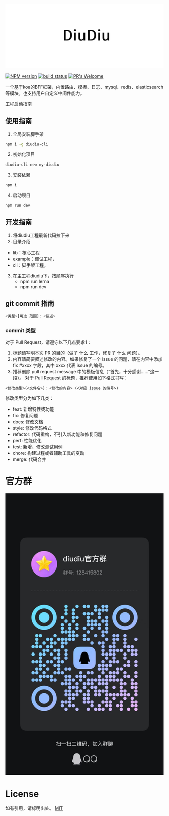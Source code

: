 <img src="/docs/logo.png" alt="Koa middleware framework for nodejs"/>

  [![NPM version][npm-image]][npm-url]
  [![build status][travis-image]][build-url]
  [![PR's Welcome][pr-welcoming-image]][pr-welcoming-url]

  一个基于koa的BFF框架，内置路由、模板、日志、mysql、redis、elasticsearch等模块。也支持用户自定义中间件能力。

[工程启动指南](./DEMOSTART.md "指南")

## 使用指南
1. 全局安装脚手架
```bash
npm i -g diudiu-cli
```
2. 初始化项目
```bash
diudiu-cli new my-diudiu
```
3. 安装依赖
```bash
npm i
```
4. 启动项目
```bash
npm run dev
```

## 开发指南
1. 将diudiu工程最新代码拉下来
2. 目录介绍
  - lib：核心工程
  - example：调试工程，
  - cli：脚手架工程。
3. 在主工程diudiu下，按顺序执行
   - npm run lerna
   - npm run dev


## git commit 指南

```bash
<类型>[可选 范围]: <描述>
```

### commit 类型
对于 Pull Request，请遵守以下几点要求1：

1. 标题请写明本次 PR 的目的（做了 什么 工作，修复了 什么 问题）。
2. 内容请简要叙述修改的内容。如果修复了一个 issue 的问题，请在内容中添加 fix #xxxx 字段，其中 xxxx 代表 issue 的编号。
3. 推荐删除 pull request message 中的模板信息（“首先，十分感谢……”这一段）。
对于 Pull Request 的标题，推荐使用如下格式书写：
```
<修改类型>(<文件名>): <修改的内容> (<对应 issue 的编号>)
```

修改类型分为如下几类：

- feat: 新增特性或功能
- fix: 修复问题
- docs: 修改文档
- style: 修改代码格式
- refactor: 代码重构，不引入新功能和修复问题
- perf: 性能优化
- test: 新增、修改测试用例
- chore: 构建过程或者辅助工具的变动
- merge: 代码合并

# 官方群
<img src="/docs/qq.jpg" alt="qq group"/>

# License

如有引用，请标明出处。
[MIT](https://github.com/SKHon/koa-book-code/blob/master/LICENSE)

[demostart-url]: ./DEMOSTART.md
[npm-image]: https://img.shields.io/badge/npm-v0.0.1-green
[pr-welcoming-image]: https://img.shields.io/badge/PRs-welcome-orange
[pr-welcoming-url]: https://github.com/skhon/diudiu/pull/new
[travis-image]: https://img.shields.io/badge/build-passing-blue
[npm-url]: https://www.npmjs.com/package/diudiu-core
[build-url]: https://github.com/SKHon/diudiu
